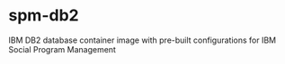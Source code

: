 # spm-db2
IBM DB2 database container image with pre-built configurations for IBM Social Program Management
